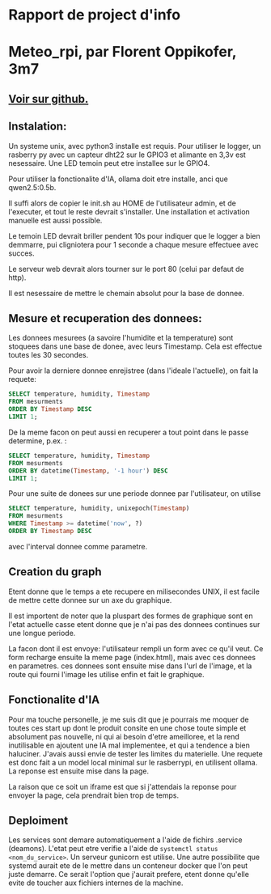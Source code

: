 # Rapport de project d'info

# Meteo_rpi, par Florent Oppikofer, 3m7
[Voir sur github.](https://github.com/freenfox/meteo-rpi)
---




## Instalation:
Un systeme unix, avec python3 installe est requis. Pour utiliser le logger, un rasberry py avec un capteur dht22 sur le GPIO3 et alimante en 3,3v est nesessaire. Une LED temoin peut etre installee sur le GPIO4.

Pour utiliser la fonctionalite d'IA, ollama doit etre installe, anci que qwen2.5:0.5b.

Il suffi alors de copier le init.sh au HOME de l'utilisateur admin, et de l'executer, et tout le reste devrait s'installer. Une installation et activation manuelle est aussi possible.

Le temoin LED devrait briller pendent 10s pour indiquer que le logger a bien demmarre, pui cligniotera pour 1 seconde a chaque mesure effectuee avec succes.

Le serveur web devrait alors tourner sur le port 80 (celui par defaut de http).

Il est nesessaire de mettre le chemain absolut pour la base de donnee.

## Mesure et recuperation des donnees:
Les donnees mesurees (a savoire l'humidite et la temperature) sont stoquees dans une base de donee, avec leurs Timestamp. Cela est effectue toutes les 30 secondes. 

Pour avoir la derniere donnee enrejistree (dans l'ideale l'actuelle), on fait la requete:
```sql
SELECT temperature, humidity, Timestamp
FROM mesurments
ORDER BY Timestamp DESC
LIMIT 1;
```

De la meme facon on peut aussi en recuperer a tout point dans le passe determine, p.ex. :
```sql
SELECT temperature, humidity, Timestamp
FROM mesurments
ORDER BY datetime(Timestamp, '-1 hour') DESC
LIMIT 1;
```

Pour une suite de donees sur une periode donnee par l'utilisateur, on utilise
```sql
SELECT temperature, humidity, unixepoch(Timestamp)
FROM mesurments
WHERE Timestamp >= datetime('now', ?)
ORDER BY Timestamp DESC
```

avec l'interval donnee comme parametre.

## Creation du graph

Etent donne que le temps a ete recupere en milisecondes UNIX, il est facile de mettre cette donnee sur un axe du graphique.

Il est importent de noter que la pluspart des formes de graphique sont en l'etat actuelle casse etent donne que je n'ai pas des donnees continues sur une longue periode.

La facon dont il est envoye: l'utilisateur rempli un form avec ce qu'il veut. Ce form recharge ensuite la meme page (index.html), mais avec ces donnees en parametres. ces donnees sont ensuite mise dans l'url de l'image, et la route qui fourni l'image les utilise enfin et fait le graphique.

## Fonctionalite d'IA
Pour ma touche personelle, je me suis dit que je pourrais me moquer de toutes ces start up dont le produit consite en une chose toute simple et absolument pas nouvelle, ni qui ai besoin d'etre ameilloree, et la rend inutilisable en ajoutent une IA mal implementee, et qui a tendence a bien haluciner. J'avais aussi envie de tester les limites du materielle. Une requete est donc fait a un model local minimal sur le rasberrypi, en utilisent ollama. La reponse est ensuite mise dans la page. 

La raison que ce soit un iframe est que si j'attendais la reponse pour envoyer la page, cela prendrait bien trop de temps.

## Deploiment
Les services sont demare automatiquement a l'aide de fichirs .service (deamons). L'etat peut etre verifie a l'aide de `systemctl status <nom_du_service>`. Un serveur gunicorn est utilise. Une autre possibilite que systemd aurait ete de le mettre dans un conteneur docker que l'on peut juste demarre. Ce serait l'option que j'aurait prefere, etent donne qu'elle evite de toucher aux fichiers internes de la machine.